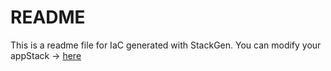 # README
This is a readme file for IaC generated with StackGen.
You can modify your appStack -> [here](http://main.dev.stackgen.com/appstacks/f04b7c98-ad58-4b09-a422-b386296f7f8c)
